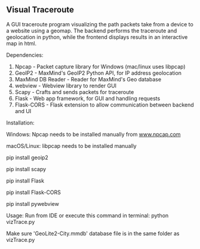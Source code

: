 Visual Traceroute
------------------

A GUI traceroute program visualizing the path packets take from a device to a website using a geomap. The backend performs the traceroute and geolocation in python, while the frontend displays results in an interactive map in html.


Dependencies:
1. Npcap - Packet capture library for Windows (mac/linux uses libpcap)
2. GeoIP2 - MaxMind's GeoIP2 Python API, for IP address geolocation
3. MaxMind DB Reader - Reader for MaxMind's Geo database
4. webview - Webview library to render GUI
5. Scapy - Crafts and sends packets for traceroute
6. Flask - Web app framework, for GUI and handling requests
7. Flask-CORS - Flask extension to allow communication between backend and UI


Installation:

Windows: Npcap needs to be installed manually from www.npcap.com

macOS/Linux: libpcap needs to be installed manually 

pip install geoip2

pip install scapy

pip install Flask

pip install Flask-CORS

pip install pywebview


Usage:
Run from IDE or execute this command in terminal: python vizTrace.py

Make sure 'GeoLite2-City.mmdb' database file is in the same folder as vizTrace.py
